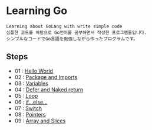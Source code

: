 # Learning Go
```
Learning about GoLang with write simple code
심플한 코드를 바탕으로 Go언어를 공부하면서 작성한 프로그램들입니다.
シンプルなコードでGo言語を勉強しながら作ったプログラムです。
```

## Steps

- 01 : <a href="https://github.com/const-takeo/learninig_go/tree/main/hello_world">
        Hello World</a>
- 02 : <a href="https://github.com/const-takeo/learninig_go/tree/main/pkgs">
        Package and Imports</a>
- 03 : <a href="https://github.com/const-takeo/learninig_go/tree/main/vars">
        Variables</a>
- 04 : <a href="https://github.com/const-takeo/learninig_go/tree/main/funcs">
        Defer and Naked return</a>
- 05 : <a href="https://github.com/const-takeo/learninig_go/tree/main/loop">
        Loop</a>
- 06 : <a href="https://github.com/const-takeo/learninig_go/tree/main/condition">
        if...else...</a>
- 07 : <a href="https://github.com/const-takeo/learninig_go/tree/main/condition">
        Switch</a>
- 08 : <a href="https://github.com/const-takeo/learninig_go/tree/main/condition">
        Pointers</a>
- 09 : <a href="https://github.com/const-takeo/learninig_go/tree/main/condition">
        Array and Slices</a>